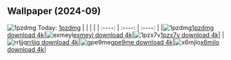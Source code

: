 ## Wallpaper (2024-09)
![1pzdmg](https://w.wallhaven.cc/full/1p/wallhaven-1pzdmg.png) Today: [1pzdmg](https://th.wallhaven.cc/small/1p/1pzdmg.jpg)
|      |      |      |
| :----: | :----: | :----: |
|![1pzdmg](https://th.wallhaven.cc/small/1p/1pzdmg.jpg)[1pzdmg download 4k](https://wallhaven.cc/w/1pzdmg)|![exmeyl](https://th.wallhaven.cc/small/ex/exmeyl.jpg)[exmeyl download 4k](https://wallhaven.cc/w/exmeyl)|![1pzx7v](https://th.wallhaven.cc/small/1p/1pzx7v.jpg)[1pzx7v download 4k](https://wallhaven.cc/w/1pzx7v)|
|![rrljjq](https://th.wallhaven.cc/small/rr/rrljjq.jpg)[rrljjq download 4k](https://wallhaven.cc/w/rrljjq)|![gpe9me](https://th.wallhaven.cc/small/gp/gpe9me.jpg)[gpe9me download 4k](https://wallhaven.cc/w/gpe9me)|![x6mjlo](https://th.wallhaven.cc/small/x6/x6mjlo.jpg)[x6mjlo download 4k](https://wallhaven.cc/w/x6mjlo)|
